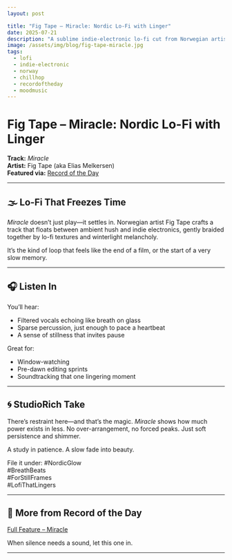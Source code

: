 ```yaml
---
layout: post

title: "Fig Tape – Miracle: Nordic Lo-Fi with Linger"
date: 2025-07-21
description: "A sublime indie-electronic lo-fi cut from Norwegian artist Fig Tape, steeped in atmosphere and memory."
image: /assets/img/blog/fig-tape-miracle.jpg
tags:
  - lofi
  - indie-electronic
  - norway
  - chillhop
  - recordoftheday
  - moodmusic
---
```


# Fig Tape – Miracle: Nordic Lo-Fi with Linger

**Track:** *Miracle*  
**Artist:** Fig Tape (aka Elias Melkersen)  
**Featured via:** [Record of the Day](https://www.recordoftheday.com/record-of-the-day/2025-07-21/miracle2025)

---

## 🌫️ Lo-Fi That Freezes Time
*Miracle* doesn’t just play—it settles in. Norwegian artist Fig Tape crafts a track that floats between ambient hush and indie electronics, gently braided together by lo-fi textures and winterlight melancholy.

It’s the kind of loop that feels like the end of a film, or the start of a very slow memory.

---

## 🎧 Listen In
You’ll hear:
- Filtered vocals echoing like breath on glass
- Sparse percussion, just enough to pace a heartbeat
- A sense of stillness that invites pause

Great for:
- Window-watching
- Pre-dawn editing sprints
- Soundtracking that one lingering moment

---

## 🌀 StudioRich Take
There’s restraint here—and that’s the magic. *Miracle* shows how much power exists in less. No over-arrangement, no forced peaks. Just soft persistence and shimmer.

A study in patience. A slow fade into beauty.

File it under:
#NordicGlow  
#BreathBeats  
#ForStillFrames  
#LofiThatLingers

---

## 🔗 More from Record of the Day
[Full Feature – Miracle](https://www.recordoftheday.com/record-of-the-day/2025-07-21/miracle2025)

When silence needs a sound, let this one in.

---

